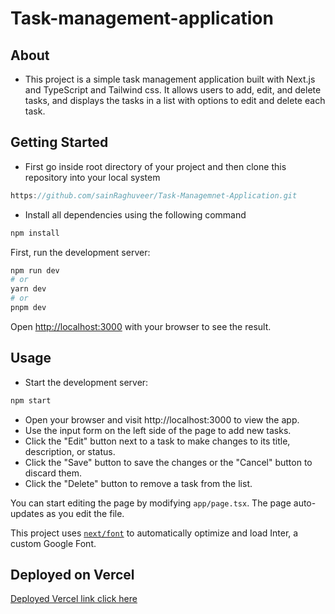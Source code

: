# Task-management-application

## About
 - This project is a simple task management application built with Next.js and TypeScript and Tailwind css. It allows users to add, edit, and delete tasks, and displays the tasks in a list with options to edit and delete each task.

## Getting Started

 - First go inside root directory of your project and then clone this repository into your local system 
```js
https://github.com/sainRaghuveer/Task-Managemnet-Application.git
```
 - Install all dependencies using the following command

```js
npm install
```


First, run the development server:

```bash
npm run dev
# or
yarn dev
# or
pnpm dev
```

Open [http://localhost:3000](http://localhost:3000) with your browser to see the result.

## Usage

 - Start the development server:
 ```bash
 npm start
 ```

 - Open your browser and visit http://localhost:3000 to view the app.
 - Use the input form on the left side of the page to add new tasks.
 - Click the "Edit" button next to a task to make changes to its title, description, or status.
 - Click the "Save" button to save the changes or the "Cancel" button to discard them.
 - Click the "Delete" button to remove a task from the list.

You can start editing the page by modifying `app/page.tsx`. The page auto-updates as you edit the file.

This project uses [`next/font`](https://nextjs.org/docs/basic-features/font-optimization) to automatically optimize and load Inter, a custom Google Font.



## Deployed on Vercel

<a href="https://task-management-app-lilac.vercel.app/"> Deployed Vercel link click here</a>
